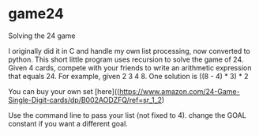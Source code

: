 # game24
Solving the 24 game

I originally did it in C and handle my own list processing, now converted to python.
This short little program uses recursion to solve the game of 24. Given 4 cards, compete with your friends to write an arithmetic expression that equals 24.
For example, given 2 3 4 8. One solution is ((8  - 4)  * 3)  * 2 

You can buy your own set [here]((https://www.amazon.com/24-Game-Single-Digit-cards/dp/B002AODZFQ/ref=sr_1_2)

Use the command line to pass your list (not fixed to 4). change the GOAL constant if you want a different goal.
